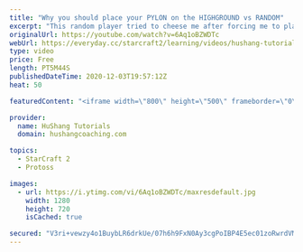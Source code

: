 ```yaml
---
title: "Why you should place your PYLON on the HIGHGROUND vs RANDOM"
excerpt: "This random player tried to cheese me after forcing me to place my pylon in an undesirable position. He gets really toxic afterwards, enjoy!  Coaching -------------------------------------------------------------------------- Website: https://www.hushangcoaching.com  Interested in Starcraft lessons?"
originalUrl: https://youtube.com/watch?v=6Aq1oBZWDTc
webUrl: https://everyday.cc/starcraft2/learning/videos/hushang-tutorials-why-you-should-place-your-pylon-on-the-highground-vs-random/
type: video
price: Free
length: PT5M44S
publishedDateTime: 2020-12-03T19:57:12Z
heat: 50

featuredContent: "<iframe width=\"800\" height=\"500\" frameborder=\"0\" src=\"https://www.youtube.com/embed/6Aq1oBZWDTc\" allow=\"accelerometer; autoplay; encrypted-media; gyroscope; picture-in-picture\" allowfullscreen></iframe>"

provider:
  name: HuShang Tutorials
  domain: hushangcoaching.com

topics:
  - StarCraft 2
  - Protoss

images:
  - url: https://i.ytimg.com/vi/6Aq1oBZWDTc/maxresdefault.jpg
    width: 1280
    height: 720
    isCached: true

secured: "V3ri+vewzy4o1BuybLR6drkUe/07h6h9FxN0Ay3cgPoIBP4E5ec01zoRwrdVMOxr2vGoezj92SGwS1N4Gqb3xnPmKMCP9pPGq/C7JHNxwVz+G+2RYwm/wGHGsWTpmuiC/vnold0vEL8rhiOCkjE182Vn9UKyPWQoipZbNYsx1iSwPF2O1g+IW00O3IcP/L0v1d0A5DxAwvvPcEWfbF/QU20NImkRAtNnLtPnDSoV9SZKBCx7j8QvrLhw3zlg/2077N9Q8KuCXlIY0Z8ajU7Hh3duM0O9ITZ567V3WIDJU0buQKIFr5ZJahWJAwH/8paTXiG4abGG3zfPcQJL9BpJQFOm7VriWwbfYS/AHBoq1JJuxn3YfXq9Ux/9feXwchSFmkpb/8nU44X+/SdyzexWu2d5k3Z6tOiYqBl6L7fF1Wg=;DXHjCT8hN8JVjQOmGfFH9A=="
---
```


